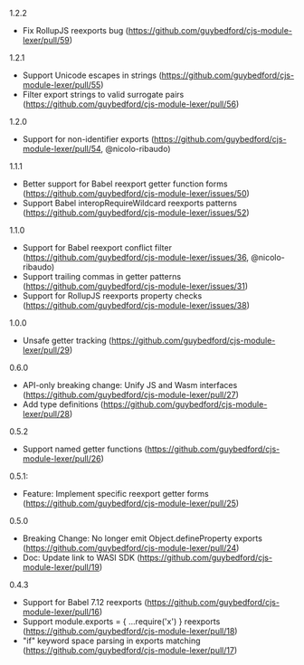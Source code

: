 1.2.2
- Fix RollupJS reexports bug (https://github.com/guybedford/cjs-module-lexer/pull/59)

1.2.1
- Support Unicode escapes in strings (https://github.com/guybedford/cjs-module-lexer/pull/55)
- Filter export strings to valid surrogate pairs (https://github.com/guybedford/cjs-module-lexer/pull/56)

1.2.0
- Support for non-identifier exports (https://github.com/guybedford/cjs-module-lexer/pull/54, @nicolo-ribaudo)

1.1.1
- Better support for Babel reexport getter function forms (https://github.com/guybedford/cjs-module-lexer/issues/50)
- Support Babel interopRequireWildcard reexports patterns (https://github.com/guybedford/cjs-module-lexer/issues/52)

1.1.0
- Support for Babel reexport conflict filter (https://github.com/guybedford/cjs-module-lexer/issues/36, @nicolo-ribaudo)
- Support trailing commas in getter patterns (https://github.com/guybedford/cjs-module-lexer/issues/31)
- Support for RollupJS reexports property checks (https://github.com/guybedford/cjs-module-lexer/issues/38)

1.0.0
- Unsafe getter tracking (https://github.com/guybedford/cjs-module-lexer/pull/29)

0.6.0
- API-only breaking change: Unify JS and Wasm interfaces (https://github.com/guybedford/cjs-module-lexer/pull/27)
- Add type definitions (https://github.com/guybedford/cjs-module-lexer/pull/28)

0.5.2
- Support named getter functions (https://github.com/guybedford/cjs-module-lexer/pull/26)

0.5.1:
- Feature: Implement specific reexport getter forms (https://github.com/guybedford/cjs-module-lexer/pull/25)

0.5.0
- Breaking Change: No longer emit Object.defineProperty exports (https://github.com/guybedford/cjs-module-lexer/pull/24)
- Doc: Update link to WASI SDK (https://github.com/guybedford/cjs-module-lexer/pull/19)

0.4.3
- Support for Babel 7.12 reexports (https://github.com/guybedford/cjs-module-lexer/pull/16)
- Support module.exports = { ...require('x') } reexports (https://github.com/guybedford/cjs-module-lexer/pull/18)
- "if" keyword space parsing in exports matching (https://github.com/guybedford/cjs-module-lexer/pull/17)
